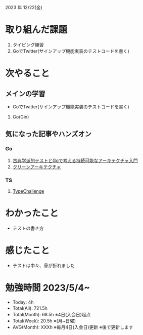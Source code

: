 2023 年 12/22(金)

# 取り組んだ課題
1. タイピング練習
3. GoでTwitter(サインアップ機能実装のテストコードを書く)
 
# 次やること

## メインの学習

* GoでTwitter(サインアップ機能実装のテストコードを書く)

1. Go(Gin)

## 気になった記事やハンズオン

### Go
1. [古典学派的テストとGoで考える持続可能なアーキテクチャ入門](https://zenn.dev/jy8752/books/73769005e6afa9/viewer/chapter1)
2. [クリーンアーキテクチャ](https://nuits.jp/entry/easiest-clean-architecture-2019-09)

### TS
1. [TypeChallenge](https://github.com/type-challenges/type-challenges/tree/main/questions/00004-easy-pick)

# わかったこと

* テストの書き方

# 感じたこと

* テストは中々、骨が折れました

# 勉強時間 2023/5/4~

* Today: 4h
* Total(All): 721.5h　
* Total(Month): 68.5h ※4日(入会日)起点
* Total(Week): 20.5h ※(月~日曜)
* AVG(Month): XXXh ※毎月4日(入会日)更新 ※後で更新します
